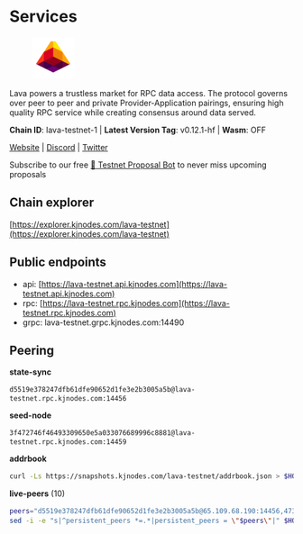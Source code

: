 # Services

<figure><img src="https://raw.githubusercontent.com/kj89/cosmos-images/main/logos/lava.png" alt=""><figcaption></figcaption></figure>

Lava powers a trustless market for RPC data access. The protocol  governs over peer to peer and private Provider-Application pairings,  ensuring high quality RPC service while creating consensus around data served.

**Chain ID**: lava-testnet-1 | **Latest Version Tag**: v0.12.1-hf | **Wasm**: OFF

[Website](https://lavanet.xyz) | [Discord](https://discord.com/invite/Tbk5NxTCdA) | [Twitter](https://twitter.com/lavanetxyz)



Subscribe to our free [🤖 Testnet Proposal Bot](https://t.me/kjnodes_testnet_proposal_bot) to never miss upcoming proposals


## Chain explorer
[https://explorer.kjnodes.com/lava-testnet](https://explorer.kjnodes.com/lava-testnet)

## Public endpoints

* api: [https://lava-testnet.api.kjnodes.com](https://lava-testnet.api.kjnodes.com)
* rpc: [https://lava-testnet.rpc.kjnodes.com](https://lava-testnet.rpc.kjnodes.com)
* grpc: lava-testnet.grpc.kjnodes.com:14490

## Peering

**state-sync**

```text
d5519e378247dfb61dfe90652d1fe3e2b3005a5b@lava-testnet.rpc.kjnodes.com:14456
```

**seed-node**

```text
3f472746f46493309650e5a033076689996c8881@lava-testnet.rpc.kjnodes.com:14459
```

**addrbook**
```bash
curl -Ls https://snapshots.kjnodes.com/lava-testnet/addrbook.json > $HOME/.lava/config/addrbook.json
```

**live-peers** (10)
```bash
peers="d5519e378247dfb61dfe90652d1fe3e2b3005a5b@65.109.68.190:14456,47385d0a7051109de5342e3b27890c4a4b9e0763@65.108.72.233:16656,4c50601b49951a90204e72371e9efb453092f824@194.61.28.72:26656,57d64cbf5a16820aa9a0582335705f37dde4c18b@190.15.217.229:26656,b16eb3c538b9a460612a4cea37c2657f15579126@65.109.30.90:11656,230648adf4aa55029c72ec5d7bc1be59529acf34@37.120.171.159:26656,bb8c8cea499a1fa7e97922b5a9882c2360c6575a@176.103.222.21:26656,433be6210ad6350bebebad68ec50d3e0d90cb305@217.13.223.167:60856,b1806dfabc9bb5fb721b3f82628a3fb23a2ad786@65.109.65.248:30656,653bb90f4e8a1db9dbbeadd7bd5ae7fd1e1bb7e6@65.108.101.4:23356"
sed -i -e "s|^persistent_peers *=.*|persistent_peers = \"$peers\"|" $HOME/.lava/config/config.toml
```
